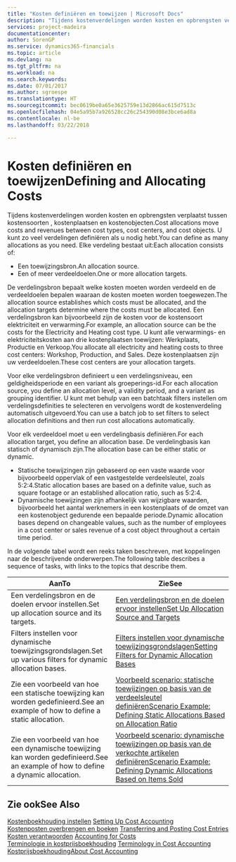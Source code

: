 ```yaml
---
title: "Kosten definiëren en toewijzen | Microsoft Docs"
description: "Tijdens kostenverdelingen worden kosten en opbrengsten verplaatst tussen kostensoorten , kostenplaatsen en kostenobjecten. U kunt zo veel verdelingen definiëren als u nodig hebt."
services: project-madeira
documentationcenter: 
author: SorenGP
ms.service: dynamics365-financials
ms.topic: article
ms.devlang: na
ms.tgt_pltfrm: na
ms.workload: na
ms.search.keywords: 
ms.date: 07/01/2017
ms.author: sgroespe
ms.translationtype: HT
ms.sourcegitcommit: bec0619be0a65e3625759e13d2866ac615d7513c
ms.openlocfilehash: 04e5a95b7a926528cc26c254390d08e3bce6ad8a
ms.contentlocale: nl-be
ms.lasthandoff: 03/22/2018

---
```

# <a name="defining-and-allocating-costs"></a><span data-ttu-id="cf025-104">Kosten definiëren en toewijzen</span><span class="sxs-lookup"><span data-stu-id="cf025-104">Defining and Allocating Costs</span></span>
<span data-ttu-id="cf025-105">Tijdens kostenverdelingen worden kosten en opbrengsten verplaatst tussen kostensoorten , kostenplaatsen en kostenobjecten.</span><span class="sxs-lookup"><span data-stu-id="cf025-105">Cost allocations move costs and revenues between cost types, cost centers, and cost objects.</span></span> <span data-ttu-id="cf025-106">U kunt zo veel verdelingen definiëren als u nodig hebt.</span><span class="sxs-lookup"><span data-stu-id="cf025-106">You can define as many allocations as you need.</span></span> <span data-ttu-id="cf025-107">Elke verdeling bestaat uit:</span><span class="sxs-lookup"><span data-stu-id="cf025-107">Each allocation consists of:</span></span>  

-   <span data-ttu-id="cf025-108">Een toewijzingsbron.</span><span class="sxs-lookup"><span data-stu-id="cf025-108">An allocation source.</span></span>  
-   <span data-ttu-id="cf025-109">Een of meer verdeeldoelen.</span><span class="sxs-lookup"><span data-stu-id="cf025-109">One or more allocation targets.</span></span>  

<span data-ttu-id="cf025-110">De verdelingsbron bepaalt welke kosten moeten worden verdeeld en de verdeeldoelen bepalen waaraan de kosten moeten worden toegewezen.</span><span class="sxs-lookup"><span data-stu-id="cf025-110">The allocation source establishes which costs must be allocated, and the allocation targets determine where the costs must be allocated.</span></span> <span data-ttu-id="cf025-111">Een verdelingsbron kan bijvoorbeeld zijn de kosten voor de kostensoort elektriciteit en verwarming.</span><span class="sxs-lookup"><span data-stu-id="cf025-111">For example, an allocation source can be the costs for the Electricity and Heating cost type.</span></span> <span data-ttu-id="cf025-112">U kunt alle verwarmings- en elektriciteitskosten aan drie kostenplaatsen toewijzen: Werkplaats, Productie en Verkoop.</span><span class="sxs-lookup"><span data-stu-id="cf025-112">You allocate all electricity and heating costs to three cost centers: Workshop, Production, and Sales.</span></span> <span data-ttu-id="cf025-113">Deze kostenplaatsen zijn uw verdeeldoelen.</span><span class="sxs-lookup"><span data-stu-id="cf025-113">These cost centers are your allocation targets.</span></span>  

<span data-ttu-id="cf025-114">Voor elke verdelingsbron definieert u een verdelingsniveau, een geldigheidsperiode en een variant als groeperings-id.</span><span class="sxs-lookup"><span data-stu-id="cf025-114">For each allocation source, you define an allocation level, a validity period, and a variant as grouping identifier.</span></span> <span data-ttu-id="cf025-115">U kunt met behulp van een batchtaak filters instellen om verdelingsdefinities te selecteren en vervolgens wordt de kostenverdeling automatisch uitgevoerd.</span><span class="sxs-lookup"><span data-stu-id="cf025-115">You can use a batch job to set filters to select allocation definitions and then run cost allocations automatically.</span></span>  

<span data-ttu-id="cf025-116">Voor elk verdeeldoel moet u een verdelingbasis definiëren.</span><span class="sxs-lookup"><span data-stu-id="cf025-116">For each allocation target, you define an allocation base.</span></span> <span data-ttu-id="cf025-117">De verdelingbasis kan statisch of dynamisch zijn.</span><span class="sxs-lookup"><span data-stu-id="cf025-117">The allocation base can be either static or dynamic.</span></span>  

-   <span data-ttu-id="cf025-118">Statische toewijzingen zijn gebaseerd op een vaste waarde voor bijvoorbeeld oppervlak of een vastgestelde verdeelsleutel, zoals 5:2:4.</span><span class="sxs-lookup"><span data-stu-id="cf025-118">Static allocation bases are based on a definite value, such as square footage or an established allocation ratio, such as 5:2:4.</span></span>  
-   <span data-ttu-id="cf025-119">Dynamische toewijzingen zijn afhankelijk van wijzigbare waarden, bijvoorbeeld het aantal werknemers in een kostenplaats of de omzet van een kostenobject gedurende een bepaalde periode.</span><span class="sxs-lookup"><span data-stu-id="cf025-119">Dynamic allocation bases depend on changeable values, such as the number of employees in a cost center or sales revenue of a cost object throughout a certain time period.</span></span>  

<span data-ttu-id="cf025-120">In de volgende tabel wordt een reeks taken beschreven, met koppelingen naar de beschrijvende onderwerpen.</span><span class="sxs-lookup"><span data-stu-id="cf025-120">The following table describes a sequence of tasks, with links to the topics that describe them.</span></span>

|<span data-ttu-id="cf025-121">Aan</span><span class="sxs-lookup"><span data-stu-id="cf025-121">To</span></span>|<span data-ttu-id="cf025-122">Zie</span><span class="sxs-lookup"><span data-stu-id="cf025-122">See</span></span>|  
|--------|---------|  
|<span data-ttu-id="cf025-123">Een verdelingsbron en de doelen ervoor instellen.</span><span class="sxs-lookup"><span data-stu-id="cf025-123">Set up allocation source and its targets.</span></span>|[<span data-ttu-id="cf025-124">Een verdelingsbron en de doelen ervoor instellen</span><span class="sxs-lookup"><span data-stu-id="cf025-124">Set Up Allocation Source and Targets</span></span>](finance-how-to-set-up-allocation-source-and-targets.md)|  
|<span data-ttu-id="cf025-125">Filters instellen voor dynamische toewijzingsgrondslagen.</span><span class="sxs-lookup"><span data-stu-id="cf025-125">Set up various filters for dynamic allocation bases.</span></span>|[<span data-ttu-id="cf025-126">Filters instellen voor dynamische toewijzingsgrondslagen</span><span class="sxs-lookup"><span data-stu-id="cf025-126">Setting Filters for Dynamic Allocation Bases</span></span>](finance-setting-filters-for-dynamic-allocation-bases.md)|  
|<span data-ttu-id="cf025-127">Zie een voorbeeld van hoe een statische toewijzing kan worden gedefinieerd.</span><span class="sxs-lookup"><span data-stu-id="cf025-127">See an example of how to define a static allocation.</span></span>|[<span data-ttu-id="cf025-128">Voorbeeld scenario: statische toewijzingen op basis van de verdeelsleutel definiëren</span><span class="sxs-lookup"><span data-stu-id="cf025-128">Scenario Example: Defining Static Allocations Based on Allocation Ratio</span></span>](finance-scenario-example-defining-static-allocations-based-on-allocation-ratio.md)|  
|<span data-ttu-id="cf025-129">Zie een voorbeeld van hoe een dynamische toewijzing kan worden gedefinieerd.</span><span class="sxs-lookup"><span data-stu-id="cf025-129">See an example of how to define a dynamic allocation.</span></span>|[<span data-ttu-id="cf025-130">Voorbeeld scenario: dynamische toewijzingen op basis van de verkochte artikelen definiëren</span><span class="sxs-lookup"><span data-stu-id="cf025-130">Scenario Example: Defining Dynamic Allocations Based on Items Sold</span></span>](finance-scenario-example-defining-dynamic-allocations-based-on-items-sold.md)|  

## <a name="see-also"></a><span data-ttu-id="cf025-131">Zie ook</span><span class="sxs-lookup"><span data-stu-id="cf025-131">See Also</span></span>  
 <span data-ttu-id="cf025-132">[Kostenboekhouding instellen](finance-set-up-cost-accounting.md) </span><span class="sxs-lookup"><span data-stu-id="cf025-132">[Setting Up Cost Accounting](finance-set-up-cost-accounting.md) </span></span>  
 <span data-ttu-id="cf025-133">[Kostenposten overbrengen en boeken](finance-transfer-and-post-cost-entries.md) </span><span class="sxs-lookup"><span data-stu-id="cf025-133">[Transferring and Posting Cost Entries](finance-transfer-and-post-cost-entries.md) </span></span>  
 <span data-ttu-id="cf025-134">[Kosten verantwoorden](finance-manage-cost-accounting.md) </span><span class="sxs-lookup"><span data-stu-id="cf025-134">[Accounting for Costs](finance-manage-cost-accounting.md) </span></span>  
 <span data-ttu-id="cf025-135">[Terminologie in kostprijsboekhouding](finance-terminology-in-cost-accounting.md) </span><span class="sxs-lookup"><span data-stu-id="cf025-135">[Terminology in Cost Accounting](finance-terminology-in-cost-accounting.md) </span></span>  
 [<span data-ttu-id="cf025-136">Kostprijsboekhouding</span><span class="sxs-lookup"><span data-stu-id="cf025-136">About Cost Accounting</span></span>](finance-about-cost-accounting.md)

